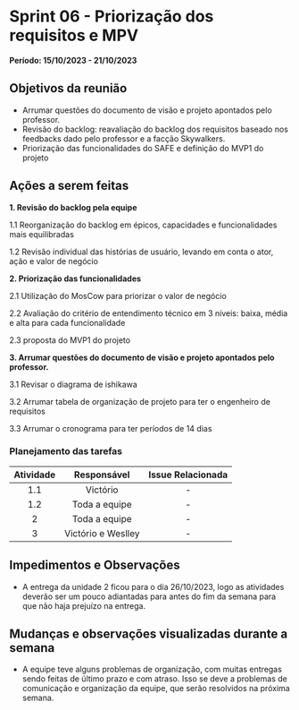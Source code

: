 # Sprint 06 - Priorização dos requisitos e MPV

**Período: 15/10/2023 - 21/10/2023**

## Objetivos da reunião

- Arrumar questões do documento de visão e projeto apontados pelo professor.
- Revisão do backlog: reavaliação do backlog dos requisitos baseado nos feedbacks dado pelo professor e a facção Skywalkers.
- Priorização das funcionalidades do SAFE e definição do MVP1 do projeto

## Ações a serem feitas

**1. Revisão do backlog pela equipe**

1.1 Reorganização do backlog em épicos, capacidades e funcionalidades mais equilibradas

1.2 Revisão individual das histórias de usuário, levando em conta o ator, ação e valor de negócio

**2. Priorização das funcionalidades**

2.1 Utilização do MosCow para priorizar o valor de negócio

2.2 Avaliação do critério de entendimento técnico em 3 níveis: baixa, média e alta para cada funcionalidade

2.3 proposta do MVP1 do projeto

**3. Arrumar questões do documento de visão e projeto apontados pelo professor.**

3.1 Revisar o diagrama de ishikawa

3.2 Arrumar tabela de organização de projeto para ter o engenheiro de requisitos

3.3 Arrumar o cronograma para ter períodos de 14 dias

### Planejamento das tarefas

<center>

| Atividade |    Responsável     | Issue Relacionada |
| :-------: | :----------------: | :---------------: |
|    1.1    |      Victório      |         -         |
|    1.2    |   Toda a equipe    |         -         |
|     2     |   Toda a equipe    |         -         |
|     3     | Victório e Weslley |         -         |

</center>

## Impedimentos e Observações

- A entrega da unidade 2 ficou para o dia 26/10/2023, logo as atividades deverão ser um pouco adiantadas para antes do fim da semana para que não haja prejuízo na entrega.

## Mudanças e observações visualizadas durante a semana

- A equipe teve alguns problemas de organização, com muitas entregas sendo feitas de último prazo e com atraso. Isso se deve a problemas de comunicação e organização da equipe, que serão resolvidos na próxima semana.
